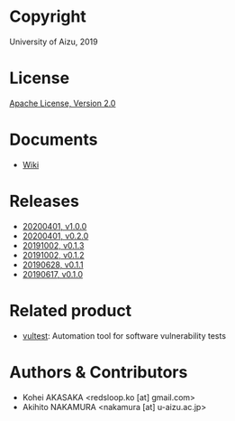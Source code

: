 # Copyright
University of Aizu, 2019

# License
[Apache License, Version 2.0](https://www.apache.org/licenses/)

# Documents
- [Wiki](https://github.com/uoanlab/vultest-db/wiki)


# Releases
- [20200401, v1.0.0](https://github.com/uoanlab/vultest-db/releases/tag/v1.0.0)
- [20200401, v0.2.0](https://github.com/uoanlab/vultest-db/releases/tag/v0.2.0)
- [20191002, v0.1.3](https://github.com/uoanlab/vultest-db/releases/tag/v0.1.3)
- [20191002, v0.1.2](https://github.com/uoanlab/vultest-db/releases/tag/v0.1.2)
- [20190628, v0.1.1](https://github.com/uoanlab/vultest-db/releases/tag/v0.1.1)
- [20190617, v0.1.0](https://github.com/uoanlab/vultest-db/releases/tag/v0.1.0)


# Related product
- [vultest](https://github.com/uoanlab/vultest): Automation tool for software vulnerability tests


# Authors & Contributors
- Kohei AKASAKA <redsloop.ko [at] gmail.com>
- Akihito NAKAMURA <nakamura [at] u-aizu.ac.jp>

